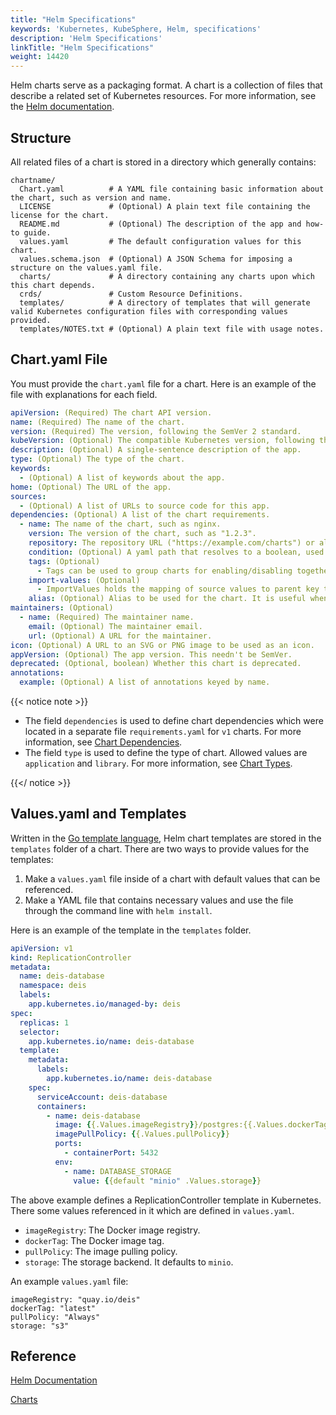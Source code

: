 ```yaml
---
title: "Helm Specifications"
keywords: 'Kubernetes, KubeSphere, Helm, specifications'
description: 'Helm Specifications'
linkTitle: "Helm Specifications"
weight: 14420
---
```


Helm charts serve as a packaging format. A chart is a collection of files that describe a related set of Kubernetes resources. For more information, see the [Helm documentation](https://helm.sh/docs/topics/charts/).

## Structure

All related files of a chart is stored in a directory which generally contains:

```text
chartname/
  Chart.yaml          # A YAML file containing basic information about the chart, such as version and name.
  LICENSE             # (Optional) A plain text file containing the license for the chart.
  README.md           # (Optional) The description of the app and how-to guide.
  values.yaml         # The default configuration values for this chart.
  values.schema.json  # (Optional) A JSON Schema for imposing a structure on the values.yaml file.
  charts/             # A directory containing any charts upon which this chart depends.
  crds/               # Custom Resource Definitions.
  templates/          # A directory of templates that will generate valid Kubernetes configuration files with corresponding values provided.
  templates/NOTES.txt # (Optional) A plain text file with usage notes.
```

## Chart.yaml File

You must provide the `chart.yaml` file for a chart. Here is an example of the file with explanations for each field.

```yaml
apiVersion: (Required) The chart API version. 
name: (Required) The name of the chart.
version: (Required) The version, following the SemVer 2 standard. 
kubeVersion: (Optional) The compatible Kubernetes version, following the SemVer 2 standard.
description: (Optional) A single-sentence description of the app.
type: (Optional) The type of the chart.
keywords:
  - (Optional) A list of keywords about the app.
home: (Optional) The URL of the app.
sources:
  - (Optional) A list of URLs to source code for this app.
dependencies: (Optional) A list of the chart requirements.
  - name: The name of the chart, such as nginx.
    version: The version of the chart, such as "1.2.3".
    repository: The repository URL ("https://example.com/charts") or alias ("@repo-name").
    condition: (Optional) A yaml path that resolves to a boolean, used for enabling/disabling charts (e.g. subchart1.enabled ).
    tags: (Optional)
      - Tags can be used to group charts for enabling/disabling together.
    import-values: (Optional)
      - ImportValues holds the mapping of source values to parent key to be imported. Each item can be a string or pair of child/parent sublist items.
    alias: (Optional) Alias to be used for the chart. It is useful when you have to add the same chart multiple times.
maintainers: (Optional)
  - name: (Required) The maintainer name.
    email: (Optional) The maintainer email.
    url: (Optional) A URL for the maintainer.
icon: (Optional) A URL to an SVG or PNG image to be used as an icon.
appVersion: (Optional) The app version. This needn't be SemVer.
deprecated: (Optional, boolean) Whether this chart is deprecated.
annotations:
  example: (Optional) A list of annotations keyed by name.
```

{{< notice note >}}

- The field `dependencies` is used to define chart dependencies which were located in a separate file `requirements.yaml` for `v1` charts. For more information, see [Chart Dependencies](https://helm.sh/docs/topics/charts/#chart-dependencies).
- The field `type` is used to define the type of chart. Allowed values are `application` and `library`. For more information, see [Chart Types](https://helm.sh/docs/topics/charts/#chart-types).

{{</ notice >}} 

## Values.yaml and Templates

Written in the [Go template language](https://golang.org/pkg/text/template/), Helm chart templates are stored in the `templates` folder of a chart. There are two ways to provide values for the templates:

1. Make a `values.yaml` file inside of a chart with default values that can be referenced.
2. Make a YAML file that contains necessary values and use the file through the command line with `helm install`. 

Here is an example of the template in the `templates` folder.

```yaml
apiVersion: v1
kind: ReplicationController
metadata:
  name: deis-database
  namespace: deis
  labels:
    app.kubernetes.io/managed-by: deis
spec:
  replicas: 1
  selector:
    app.kubernetes.io/name: deis-database
  template:
    metadata:
      labels:
        app.kubernetes.io/name: deis-database
    spec:
      serviceAccount: deis-database
      containers:
        - name: deis-database
          image: {{.Values.imageRegistry}}/postgres:{{.Values.dockerTag}}
          imagePullPolicy: {{.Values.pullPolicy}}
          ports:
            - containerPort: 5432
          env:
            - name: DATABASE_STORAGE
              value: {{default "minio" .Values.storage}}
```

The above example defines a ReplicationController template in Kubernetes. There some values referenced in it which are defined in `values.yaml`.

- `imageRegistry`: The Docker image registry.
- `dockerTag`: The Docker image tag.
- `pullPolicy`: The image pulling policy.
- `storage`: The storage backend. It defaults to `minio`.

An example `values.yaml` file:

```text
imageRegistry: "quay.io/deis"
dockerTag: "latest"
pullPolicy: "Always"
storage: "s3"
```

## Reference

[Helm Documentation](https://helm.sh/docs/)

[Charts](https://helm.sh/docs/topics/charts/)
